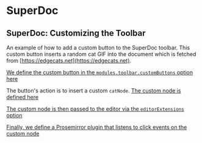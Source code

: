 # SuperDoc
## SuperDoc: Customizing the Toolbar

An example of how to add a custom button to the SuperDoc toolbar. This custom button inserts a random cat GIF into the document which is fetched from [https://edgecats.net](https://edgecats.net).

[We define the custom button in the `modules.toolbar.customButtons` option here](https://github.com/Harbour-Enterprises/SuperDoc/blob/develop/examples/customized-toolbar-example/src/main.js#L122-L131)

The button's action is to insert a custom `catNode`. [The custom node is defined here](https://github.com/Harbour-Enterprises/SuperDoc/blob/develop/examples/customized-toolbar-example/src/main.js#L11)

[The custom node is then passed to the editor via the `editorExtensions` option](https://github.com/Harbour-Enterprises/SuperDoc/blob/develop/examples/customized-toolbar-example/src/main.js#L113)

[Finally, we define a Prosemirror plugin that listens to click events on the custom node](https://github.com/Harbour-Enterprises/SuperDoc/blob/develop/examples/customized-toolbar-example/src/main.js#L75-L92)
